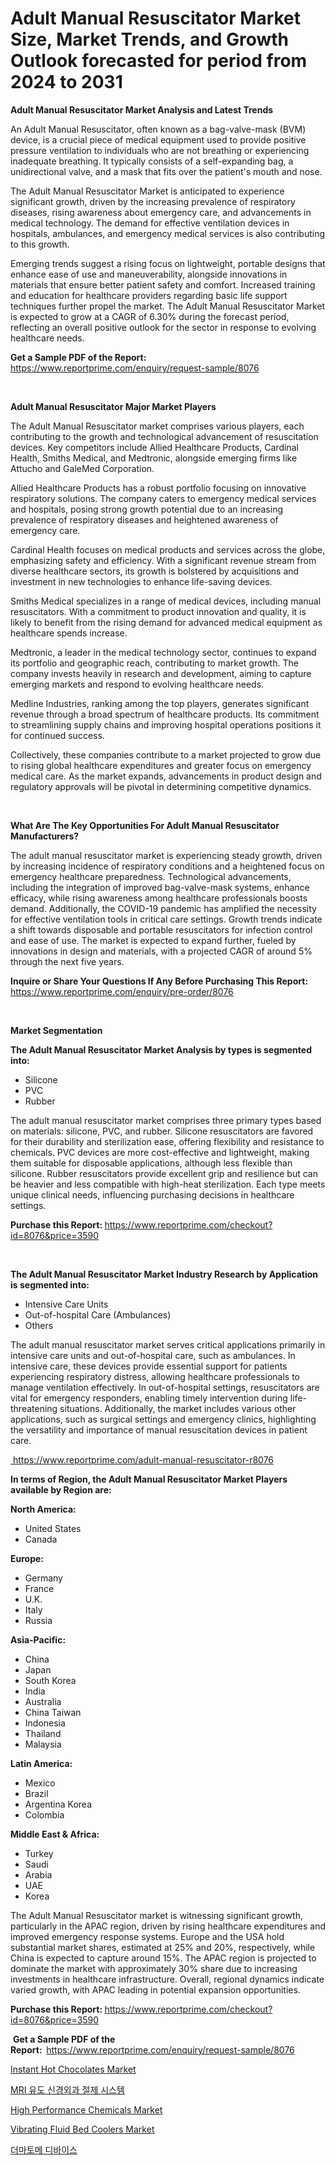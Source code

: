 <p><h1>Adult Manual Resuscitator Market Size, Market Trends, and Growth Outlook forecasted for period from 2024 to 2031</h1></p><p><strong>Adult Manual Resuscitator Market Analysis and Latest Trends</strong></p>
<p><p>An Adult Manual Resuscitator, often known as a bag-valve-mask (BVM) device, is a crucial piece of medical equipment used to provide positive pressure ventilation to individuals who are not breathing or experiencing inadequate breathing. It typically consists of a self-expanding bag, a unidirectional valve, and a mask that fits over the patient's mouth and nose.</p><p>The Adult Manual Resuscitator Market is anticipated to experience significant growth, driven by the increasing prevalence of respiratory diseases, rising awareness about emergency care, and advancements in medical technology. The demand for effective ventilation devices in hospitals, ambulances, and emergency medical services is also contributing to this growth. </p><p>Emerging trends suggest a rising focus on lightweight, portable designs that enhance ease of use and maneuverability, alongside innovations in materials that ensure better patient safety and comfort. Increased training and education for healthcare providers regarding basic life support techniques further propel the market. The Adult Manual Resuscitator Market is expected to grow at a CAGR of 6.30% during the forecast period, reflecting an overall positive outlook for the sector in response to evolving healthcare needs.</p></p>
<p><strong>Get a Sample PDF of the Report:&nbsp;</strong> <a href="https://www.reportprime.com/enquiry/request-sample/8076">https://www.reportprime.com/enquiry/request-sample/8076</a></p>
<p>&nbsp;</p>
<p><strong>Adult Manual Resuscitator Major Market Players</strong></p>
<p><p>The Adult Manual Resuscitator market comprises various players, each contributing to the growth and technological advancement of resuscitation devices. Key competitors include Allied Healthcare Products, Cardinal Health, Smiths Medical, and Medtronic, alongside emerging firms like Attucho and GaleMed Corporation.</p><p>Allied Healthcare Products has a robust portfolio focusing on innovative respiratory solutions. The company caters to emergency medical services and hospitals, posing strong growth potential due to an increasing prevalence of respiratory diseases and heightened awareness of emergency care.</p><p>Cardinal Health focuses on medical products and services across the globe, emphasizing safety and efficiency. With a significant revenue stream from diverse healthcare sectors, its growth is bolstered by acquisitions and investment in new technologies to enhance life-saving devices.</p><p>Smiths Medical specializes in a range of medical devices, including manual resuscitators. With a commitment to product innovation and quality, it is likely to benefit from the rising demand for advanced medical equipment as healthcare spends increase.</p><p>Medtronic, a leader in the medical technology sector, continues to expand its portfolio and geographic reach, contributing to market growth. The company invests heavily in research and development, aiming to capture emerging markets and respond to evolving healthcare needs.</p><p>Medline Industries, ranking among the top players, generates significant revenue through a broad spectrum of healthcare products. Its commitment to streamlining supply chains and improving hospital operations positions it for continued success.</p><p>Collectively, these companies contribute to a market projected to grow due to rising global healthcare expenditures and greater focus on emergency medical care. As the market expands, advancements in product design and regulatory approvals will be pivotal in determining competitive dynamics.</p></p>
<p>&nbsp;</p>
<p><strong>What Are The Key Opportunities For Adult Manual Resuscitator Manufacturers?</strong></p>
<p><p>The adult manual resuscitator market is experiencing steady growth, driven by increasing incidence of respiratory conditions and a heightened focus on emergency healthcare preparedness. Technological advancements, including the integration of improved bag-valve-mask systems, enhance efficacy, while rising awareness among healthcare professionals boosts demand. Additionally, the COVID-19 pandemic has amplified the necessity for effective ventilation tools in critical care settings. Growth trends indicate a shift towards disposable and portable resuscitators for infection control and ease of use. The market is expected to expand further, fueled by innovations in design and materials, with a projected CAGR of around 5% through the next five years.</p></p>
<p><strong>Inquire or Share Your Questions If Any Before Purchasing This Report:</strong> <a href="https://www.reportprime.com/enquiry/pre-order/8076">https://www.reportprime.com/enquiry/pre-order/8076</a></p>
<p>&nbsp;</p>
<p><strong>Market Segmentation</strong></p>
<p><strong>The Adult Manual Resuscitator Market Analysis by types is segmented into:</strong></p>
<p><ul><li>Silicone</li><li>PVC</li><li>Rubber</li></ul></p>
<p><p>The adult manual resuscitator market comprises three primary types based on materials: silicone, PVC, and rubber. Silicone resuscitators are favored for their durability and sterilization ease, offering flexibility and resistance to chemicals. PVC devices are more cost-effective and lightweight, making them suitable for disposable applications, although less flexible than silicone. Rubber resuscitators provide excellent grip and resilience but can be heavier and less compatible with high-heat sterilization. Each type meets unique clinical needs, influencing purchasing decisions in healthcare settings.</p></p>
<p><strong>Purchase this Report:&nbsp;</strong><a href="https://www.reportprime.com/checkout?id=8076&price=3590">https://www.reportprime.com/checkout?id=8076&price=3590</a></p>
<p>&nbsp;</p>
<p><strong>The Adult Manual Resuscitator Market Industry Research by Application is segmented into:</strong></p>
<p><ul><li>Intensive Care Units</li><li>Out-of-hospital Care (Ambulances)</li><li>Others</li></ul></p>
<p><p>The adult manual resuscitator market serves critical applications primarily in intensive care units and out-of-hospital care, such as ambulances. In intensive care, these devices provide essential support for patients experiencing respiratory distress, allowing healthcare professionals to manage ventilation effectively. In out-of-hospital settings, resuscitators are vital for emergency responders, enabling timely intervention during life-threatening situations. Additionally, the market includes various other applications, such as surgical settings and emergency clinics, highlighting the versatility and importance of manual resuscitation devices in patient care.</p></p>
<p><a href="https://www.reportprime.com/adult-manual-resuscitator-r8076">&nbsp;https://www.reportprime.com/adult-manual-resuscitator-r8076</a></p>
<p><strong>In terms of Region, the Adult Manual Resuscitator Market Players available by Region are:</strong></p>
<p>
    <p> <strong> North America: </strong>
        <ul>
            <li>United States</li>
            <li>Canada</li>
        </ul>
        </p> 
    <p> <strong> Europe: </strong>
        <ul>
            <li>Germany</li>
            <li>France</li>
            <li>U.K.</li>
            <li>Italy</li>
            <li>Russia</li>
        </ul>
        </p> 
    <p> <strong> Asia-Pacific: </strong>
        <ul>
            <li>China</li>
            <li>Japan</li>
            <li>South Korea</li>
            <li>India</li>
            <li>Australia</li>
            <li>China Taiwan</li>
            <li>Indonesia</li>
            <li>Thailand</li>
            <li>Malaysia</li>
        </ul>
        </p> 
    <p> <strong> Latin America: </strong>
        <ul>
            <li>Mexico</li>
            <li>Brazil</li>
            <li>Argentina Korea</li>
            <li>Colombia</li>
        </ul>
        </p> 
    <p> <strong> Middle East & Africa: </strong>
        <ul>
            <li>Turkey</li>
            <li>Saudi</li>
            <li>Arabia</li>
            <li>UAE</li>
            <li>Korea</li>
        </ul>
    </p>
    </p>
<p><p>The Adult Manual Resuscitator market is witnessing significant growth, particularly in the APAC region, driven by rising healthcare expenditures and improved emergency response systems. Europe and the USA hold substantial market shares, estimated at 25% and 20%, respectively, while China is expected to capture around 15%. The APAC region is projected to dominate the market with approximately 30% share due to increasing investments in healthcare infrastructure. Overall, regional dynamics indicate varied growth, with APAC leading in potential expansion opportunities.</p></p>
<p><strong>Purchase this Report: </strong><a href="https://www.reportprime.com/checkout?id=8076&price=3590">https://www.reportprime.com/checkout?id=8076&price=3590</a></p>
<p>&nbsp;<strong>Get a Sample PDF of the Report:&nbsp;&nbsp;</strong><a href="https://www.reportprime.com/enquiry/request-sample/8076">https://www.reportprime.com/enquiry/request-sample/8076</a></p>
<p><strong></strong></p>
<p><p><a href="https://issuu.com/reportprime-2/docs/instant-hot-chocolates-market-size-_bbed5cd1eb8b7d">Instant Hot Chocolates Market</a></p><p><a href="https://medium.com/@duncanbolton68/mri-guided-neurosurgical-ablation-systems-market-%EC%9D%98-%EA%B8%80%EB%A1%9C%EB%B2%8C-%EC%8B%9C%EC%9E%A5-%EA%B0%9C%EC%9A%94%EB%8A%94-%EC%A0%84-%EC%84%B8%EA%B3%84-%EB%B0%8F-%EC%A3%BC%EC%9A%94-%EC%8B%9C%EC%9E%A5%EC%9D%98-%EC%82%B0%EC%97%85%EC%97%90-%EC%98%81%ED%96%A5%EC%9D%84-%EB%AF%B8%EC%B9%98%EB%8A%94-%EC%A3%BC%EC%9A%94-%ED%8A%B8%EB%A0%8C%EB%93%9C%EC%97%90-c0941163c874">MRI 유도 신경외과 절제 시스템</a></p><p><a href="https://www.linkedin.com/pulse/what-innovations-shaping-high-performance-chemicals-market-application-oyqse?trackingId=5xv%2FMmVLQEWLnKdgj5ev0w%3D%3D">High Performance Chemicals Market</a></p><p><a href="https://medium.com/@jayrussel94/global-vibrating-fluid-bed-coolers-market-status-2024-2031-and-forecast-by-region-product-end-af113a68a5db">Vibrating Fluid Bed Coolers Market</a></p><p><a href="https://medium.com/@duncanbolton68/%EC%84%B8%EA%B3%84-dermatome-devices-market-%EC%9D%80-2024%EC%97%90%EC%84%9C-2031%EB%A1%9C-%EC%97%B0%ED%8F%89%EA%B7%A0-%EC%A6%9D%EA%B0%80%EC%9C%A8%EC%9D%84-%EB%B3%B4%EC%9D%BC-%EA%B2%83%EC%9C%BC%EB%A1%9C-%EC%98%88%EC%83%81%EB%90%A9%EB%8B%88%EB%8B%A4-4ba1e9d307dd">더마토메 디바이스</a></p></p>